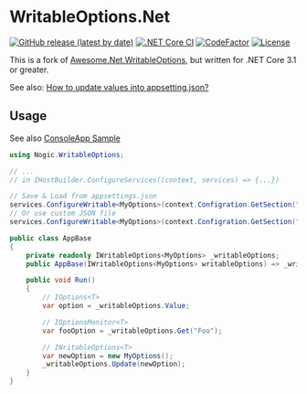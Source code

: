 # WritableOptions.Net

[![GitHub release (latest by date)](https://img.shields.io/github/v/release/nogic1008/WritableOptions.Net)](https://github.com/nogic1008/WritableOptions.Net/releases)
[![.NET Core CI](https://github.com/nogic1008/WritableOptions.Net/workflows/.NET%20Core%20CI%2FCD/badge.svg ".NET Core CI")](https://github.com/nogic1008/WritableOptions.Net/actions?query=workflow%3A%22.NET+Core+CI%2FCD%22)
[![CodeFactor](https://www.codefactor.io/repository/github/nogic1008/WritableOptions.Net/badge)](https://www.codefactor.io/repository/github/nogic1008/WritableOptions.Net)
[![License](https://img.shields.io/github/license/nogic1008/WritableOptions.Net)](LICENSE)

This is a fork of [Awesome.Net.WritableOptions](https://github.com/Nongzhsh/Awesome.Net.WritableOptions), but written for .NET Core 3.1 or greater.

See also: [How to update values into appsetting.json?](https://stackoverflow.com/questions/40970944/how-to-update-values-into-appsetting-json)

## Usage

See also [ConsoleApp Sample](./examples/ConsoleApp/)

```csharp
using Nogic.WritableOptions;

// ...
// in IHostBuilder.ConfigureServices((context, services) => {...})

// Save & Load from appsettings.json
services.ConfigureWritable<MyOptions>(context.Configration.GetSection("MySection"));
// Or use custom JSON file
services.ConfigureWritable<MyOptions>(context.Configration.GetSection("MySection"), "Resources/mysettings.json");
```

```csharp
public class AppBase
{
    private readonly IWritableOptions<MyOptions> _writableOptions;
    public AppBase(IWritableOptions<MyOptions> writableOptions) => _writableOptions = writableOptions;

    public void Run()
    {
        // IOptions<T>
        var option = _writableOptions.Value;

        // IOptionsMonitor<T>
        var fooOption = _writableOptions.Get("Foo");

        // IWritableOptions<T>
        var newOption = new MyOptions();
        _writableOptions.Update(newOption);
    }
}
```

